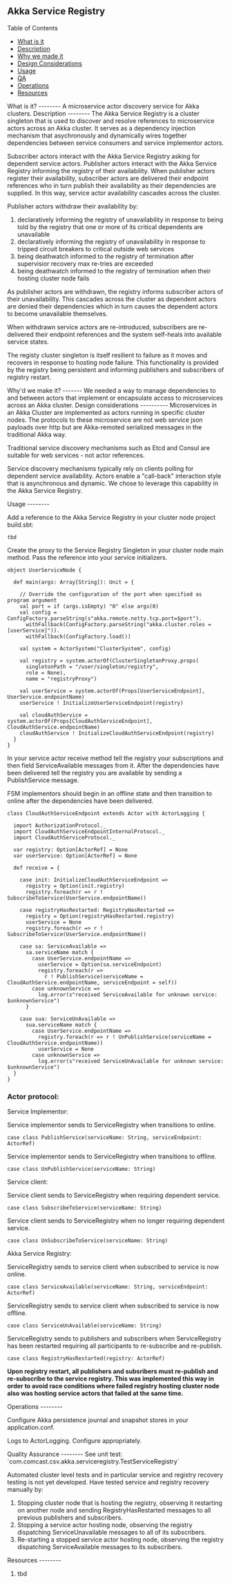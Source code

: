 ## Akka Service Registry ##

Table of Contents

 * [What is it](#what)
 * [Description](#description)
 * [Why we made it](#why)
 * [Design Considerations](#how)
 * [Usage](#usage)
 * [QA](#qa)
 * [Operations](#ops)
 * [Resources](#resources)


<a name="what">
What is it?
--------
</a>
A microservice actor discovery service for Akka clusters.

<a name="description">
Description
--------
</a>
The Akka Service Registry is a cluster singleton that is used to discover and resolve references to microservice actors across an Akka cluster.  It serves as a dependency injection mechanism that asychronously and dynamically wires together dependencies between service consumers and service implementor actors.  

Subscriber actors interact with the Akka Service Registry asking for dependent service actors.  Publisher actors interact with the Akka Service Registry informing the registry of their availability.  When publisher actors register their availability, subscriber actors are delivered their endpoint references who in turn publish their availability as their dependencies are supplied.  In this way, service actor availability cascades across the cluster.  

Publisher actors withdraw their availability by:


1. declaratively informing the registry of unavailability in response to being told by the registry that one or more of its critical dependents are unavailable
2. declaratively informing the registry of unavailability in response to tripped circuit breakers to critical outside web services 
2. being deathwatch informed to the registry of termination after supervisior recovery max re-tries are exceeded
3. being deathwatch informed to the registry of termination when their hosting cluster node fails

As publisher actors are withdrawn, the registry informs subscriber actors of their unavailability.  This cascades across the cluster as dependent actors are denied their dependencies which in turn causes the dependent actors to become unavailable themselves. 

When withdrawn service actors are re-introduced, subscribers are re-delivered their endpoint references and the  system self-heals into available service states.

The registy cluster singleton is itself resilient to failure as it moves and recovers in response to hosting node failure.  This functionality is provided by the registry being persistent and informing publishers and subscribers of registry restart.  

<a name="why">
Why'd we make it?
-------
</a>
We needed a way to manage dependencies to and between actors that implement or encapsulate access to microservices across an Akka cluster.

<a name="how">
Design considerations
----------
</a>
Microservices in an Akka Cluster are implemented as actors running in specific cluster nodes.  The protocols to these microservice are not web service json payloads over http but are Akka-remoted serialized messages in the traditional Akka way.

Traditional service discovery mechanisms such as Etcd and Consul are suitable for web services - not actor references.

Service discovery mechanisms typically rely on clients polling for dependent service availability.  Actors enable a "call-back" interaction style that is asynchronous and dynamic.  We chose to leverage this capability in the Akka Service Registry.

<a name="usage">
Usage
--------
</a>

Add a reference to the Akka Service Registry in your cluster node project build.sbt:

	tbd

Create the proxy to the Service Registry Singleton in your cluster node main method. Pass the reference into your service initializers.

	object UserServiceNode {

	  def main(args: Array[String]): Unit = {

        // Override the configuration of the port when specified as program argument
        val port = if (args.isEmpty) "0" else args(0)
        val config = ConfigFactory.parseString(s"akka.remote.netty.tcp.port=$port").
          withFallback(ConfigFactory.parseString("akka.cluster.roles = [userService]")).
          withFallback(ConfigFactory.load())

        val system = ActorSystem("ClusterSystem", config)

        val registry = system.actorOf(ClusterSingletonProxy.props(
          singletonPath = "/user/singleton/registry",
          role = None),
          name = "registryProxy")

        val userService = system.actorOf(Props[UserServiceEndpoint], UserService.endpointName)
        userService ! InitializeUserServiceEndpoint(registry)

        val cloudAuthService = system.actorOf(Props[CloudAuthServiceEndpoint], CloudAuthService.endpointName)
        cloudAuthService ! InitializeCloudAuthServiceEndpoint(registry)
	  }
	}

In your service actor receive method tell the registry your subscriptions and then field ServiceAvailable messages from it.  After the dependencies have been delivered tell the registry you are available by sending a PublishService message.  

FSM implementors should begin in an offline state and then transition to online after the dependencies have been delivered.

	class CloudAuthServiceEndpoint extends Actor with ActorLogging {

  	  import AuthorizationProtocol._
  	  import CloudAuthServiceEndpointInternalProtocol._
  	  import CloudAuthServiceProtocol._

  	  var registry: Option[ActorRef] = None
	  var userService: Option[ActorRef] = None

  	  def receive = {

        case init: InitializeCloudAuthServiceEndpoint =>
          registry = Option(init.registry)
          registry.foreach(r => r ! SubscribeToService(UserService.endpointName))

        case registryHasRestarted: RegistryHasRestarted =>
          registry = Option(registryHasRestarted.registry)
          userService = None
          registry.foreach(r => r ! SubscribeToService(UserService.endpointName))

        case sa: ServiceAvailable =>
          sa.serviceName match {
            case UserService.endpointName =>
              userService = Option(sa.serviceEndpoint)
              registry.foreach(r => 
                r ! PublishService(serviceName = CloudAuthService.endpointName, serviceEndpoint = self))
            case unknownService =>
              log.error(s"received ServiceAvailable for unknown service: $unknownService")
          }

        case sua: ServiceUnAvailable =>
          sua.serviceName match {
            case UserService.endpointName =>
              registry.foreach(r => r ! UnPublishService(serviceName = CloudAuthService.endpointName))
              userService = None
            case unknownService =>
              log.error(s"received ServiceUnAvailable for unknown service: $unknownService")
      }
	}
	

### Actor protocol: ###

<a> Service Implementor:  </a>

Service implementor sends to ServiceRegistry when transitions to online.
   
	case class PublishService(serviceName: String, serviceEndpoint: ActorRef)
 
Service implementor sends to ServiceRegistry when transitions to offline.
  
	case class UnPublishService(serviceName: String)

<a> Service client:  </a>

Service client sends to ServiceRegistry when requiring dependent service.

   	case class SubscribeToService(serviceName: String)

Service client sends to ServiceRegistry when no longer requiring dependent service.

  	case class UnSubscribeToService(serviceName: String)

<a> Akka Service Registry:  </a>

ServiceRegistry sends to service client when subscribed to service is now online.

   	case class ServiceAvailable(serviceName: String, serviceEndpoint: ActorRef)

ServiceRegistry sends to service client when subscribed to service is now offline.

   	case class ServiceUnAvailable(serviceName: String)

ServiceRegistry sends to publishers and subscribers when ServiceRegistry has been restarted requiring all participants to re-subscribe and re-publish.

   	case class RegistryHasRestarted(registry: ActorRef)

**Upon registry restart, all publishers and subsribers must re-publish and re-subscribe to the service registry.  This was implemented this way in order to avoid race conditions where failed registry hosting cluster node also was hosting service actors that failed at the same time.**

<a name="ops">
Operations
--------
</a>

Configure Akka persistence journal and snapshot stores in your application.conf.

Logs to ActorLogging.  Configure appropriately.

<a name="qa">
Quality Assurance
--------
</a>
See unit test: `com.comcast.csv.akka.serviceregistry.TestServiceRegistry`

Automated cluster level tests and in particular service and registry recovery testing is not yet developed. Have tested service and registry recovery manually by: 

1. Stopping cluster node that is hosting the registry, observing it restarting on another node and sending RegistryHasRestarted messages to all previous publishers and subscribers.
2. Stopping a service actor hosting node, observing the registry dispatching ServiceUnavailable messages to all of its subscribers.
3. Re-starting a stopped service actor hosting node, observing the registry dispatching ServiceAvailable messages to its subscribers.

<a name="resources">
Resources
--------
</a>

 1. tbd